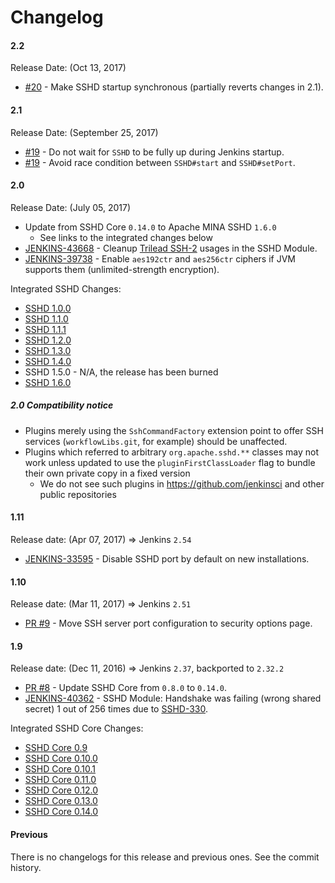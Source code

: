 Changelog
====

#### 2.2

Release Date: (Oct 13, 2017)

* [#20](https://github.com/jenkinsci/sshd-module/pull/20) -
Make SSHD startup synchronous (partially reverts changes in 2.1). 

#### 2.1

Release Date: (September 25, 2017)

* [#19](https://github.com/jenkinsci/sshd-module/pull/19) - Do not wait for `SSHD` to be fully up during Jenkins startup.
* [#19](https://github.com/jenkinsci/sshd-module/pull/19) - Avoid race condition between `SSHD#start` and `SSHD#setPort`.

#### 2.0

Release Date: (July 05, 2017)

* Update from SSHD Core `0.14.0` to Apache MINA SSHD `1.6.0`
  * See links to the integrated changes below
* [JENKINS-43668](https://issues.jenkins-ci.org/browse/JENKINS-43668) - 
Cleanup [Trilead SSH-2](https://github.com/jenkinsci/trilead-ssh2) usages in the SSHD Module.
* [JENKINS-39738](https://issues.jenkins-ci.org/browse/JENKINS-39738) -
Enable `aes192ctr` and `aes256ctr` ciphers if JVM supports them (unlimited-strength encryption).

Integrated SSHD Changes:

* [SSHD 1.0.0](https://issues.apache.org/jira/secure/ReleaseNote.jspa?version=12323302&styleName=&projectId=12310849)
* [SSHD 1.1.0](https://issues.apache.org/jira/secure/ReleaseNote.jspa?version=12333293&styleName=&projectId=12310849)
* [SSHD 1.1.1](https://issues.apache.org/jira/secure/ReleaseNote.jspa?version=12335067&styleName=&projectId=12310849)
* [SSHD 1.2.0](https://issues.apache.org/jira/secure/ReleaseNote.jspa?version=12334702&styleName=&projectId=12310849)
* [SSHD 1.3.0](https://issues.apache.org/jira/secure/ReleaseNote.jspa?version=12335499&styleName=&projectId=12310849)
* [SSHD 1.4.0](https://issues.apache.org/jira/secure/ReleaseNote.jspa?version=12338322&styleName=&projectId=12310849)
* SSHD 1.5.0 - N/A, the release has been burned
* [SSHD 1.6.0](https://issues.apache.org/jira/secure/ReleaseNote.jspa?version=12340583&styleName=&projectId=12310849)

##### 2.0 Compatibility notice

* Plugins merely using the `SshCommandFactory` extension point to offer SSH services (`workflowLibs.git`, for example) should be unaffected.
* Plugins which referred to arbitrary `org.apache.sshd.**` classes may not work unless updated to use the `pluginFirstClassLoader` flag to bundle their own private copy in a fixed version
  * We do not see such plugins in https://github.com/jenkinsci and other public repositories

#### 1.11

Release date: (Apr 07, 2017) => Jenkins `2.54`

* [JENKINS-33595](https://issues.jenkins-ci.org/browse/JENKINS-33595) -
Disable SSHD port by default on new installations.

#### 1.10

Release date: (Mar 11, 2017) => Jenkins `2.51`

* [PR #9](https://github.com/jenkinsci/sshd-module/pull/9) - 
Move SSH server port configuration to security options page.

#### 1.9

Release date: (Dec 11, 2016) => Jenkins `2.37`, backported to `2.32.2`

* [PR #8](https://github.com/jenkinsci/sshd-module/pull/8) - 
Update SSHD Core from `0.8.0` to `0.14.0`.
* [JENKINS-40362](https://issues.jenkins-ci.org/browse/JENKINS-40362) -
SSHD Module: Handshake was failing (wrong shared secret) 1 out of 256 times due to 
[SSHD-330](https://issues.apache.org/jira/browse/SSHD-330).

Integrated SSHD Core Changes:

* [SSHD Core 0.9](https://issues.apache.org/jira/secure/ReleaseNote.jspa?projectId=12310849&version=12323301)
* [SSHD Core 0.10.0](https://issues.apache.org/jira/secure/ReleaseNote.jspa?projectId=12310849&version=12324784)
* [SSHD Core 0.10.1](https://issues.apache.org/jira/secure/ReleaseNote.jspa?projectId=12310849&version=12326289)
* [SSHD Core 0.11.0](https://issues.apache.org/jira/secure/ReleaseNote.jspa?projectId=12310849&version=12326277)
* [SSHD Core 0.12.0](https://issues.apache.org/jira/secure/ReleaseNote.jspa?projectId=12310849&version=12326775)
* [SSHD Core 0.13.0](https://issues.apache.org/jira/secure/ReleaseNote.jspa?projectId=12310849&version=12327342)
* [SSHD Core 0.14.0](https://issues.apache.org/jira/secure/ReleaseNote.jspa?projectId=12310849&version=12329012)

#### Previous

There is no changelogs for this release and previous ones. 
See the commit history.
